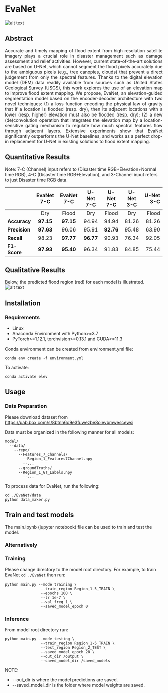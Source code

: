 # EvaNet

![alt text](https://ik.imagekit.io/lur4324m4/architecture.png?ik-sdk-version=javascript-1.4.3&updatedAt=1668633357848?raw=true)

## Abstract
<p align="justify">
Accurate and timely mapping of flood extent from high resolution satellite imagery plays a crucial role in disaster management such as damage assessment and relief activities. However, current state-of-the-art solutions are based on U-Net, which cannot segment the flood pixels accurately due to the ambiguous pixels (e.g., tree canopies, clouds) that prevent a direct judgement from only the spectral features. Thanks to the digital elevation model (DEM) data readily available from sources such as United States Geological Survey (USGS), this work explores the use of an elevation map to improve flood extent mapping. We propose, EvaNet, an elevation-guided segmentation model based on the encoder-decoder architecture with two novel techniques: (1) a loss function encoding the physical law of gravity that if a location is flooded (resp. dry), then its adjacent locations with a lower (resp. higher) elevation must also be flooded (resp. dry); (2) a new (de)convolution operation that integrates the elevation map by a location-sensitive gating mechanism to regulate how much spectral features flow through adjacent layers. Extensive experiments show that EvaNet significantly outperforms the U-Net baselines, and works as a perfect drop-in replacement for U-Net in existing solutions to flood extent mapping.
</p>

## Quantitative Results
Note: 7-C (Channel) input refers to (Disaster time RGB+Elevation+Normal time RGB), 4-C (Disaster time RGB+Elevation), and 3-Channel input refers to just Disaster time RGB data.

|               |EvaNet 7-C |EvaNet 7-C  | U-Net 7-C | U-Net 7-C | U-Net 3-C| U-Net 3-C|
|     :---      | :---:     |     :---:  | :---:     |   :---:   | :---:   |     ---:  |
|               |  Dry      |     Flood  |  Dry      |  Flood    |  Dry    |   Flood  |
| **Accuracy**  | **97.15** | **97.15** | 94.94     |   94.94   | 81.26   |  81.26   |
| **Precision** | **97.63** |   96.06   | 95.91     | **92.76** | 95.48   |  63.90   |
| **Recall**    | 98.23    | **97.77**  | **96.77** |   90.93   | 76.34   |  92.05   |
| **F1-Score**  | **97.93** | **95.40** | 96.34     |   91.83   | 84.85   |  75.44   |

## Qualitative Results
Below, the predicted flood region (red) for each model is illustrated. 
![alt text](https://ik.imagekit.io/lur4324m4/Results_2.png?ik-sdk-version=javascript-1.4.3&updatedAt=1678232893516?raw=true)

## Installation
### Requirements
* Linux
* Anaconda Environment with Python>=3.7
* PyTorch>=1.12.1, torchvision>=0.13.1 and CUDA>=11.3

Conda environment can be created from environment.yml file: 
```
conda env create -f environment.yml
```
To activate: 
```
conda activate elev
```

## Usage
### Data Preparation
Please download dataset from https://uab.box.com/s/8btnh6o9e3fuwezbe8oievbmwescewsj

Data must be organized in the following manner for all models:
```
model/
  --data/
    --repo/
      --Features_7_Channels/
        --Region_1_Features7Channel.npy
        --...
      --groundTruths/
      --Region_1_GT_Labels.npy
        --...
```

To process data for EvaNet, run the following:
```
cd ./EvaNet/data
python data_maker.py
```

## Train and test models
The main.ipynb (jupyter notebook) file can be used to train and test the model.


### Alternatively
### Training
Please change directory to the model root directory. For example, to train EvaNet `cd ./EvaNet` then run:
```
python main.py --mode training \
                --train_region Region_1-5_TRAIN \
                --epochs 100 \
                --lr 1e-7 \
                --val_freq 1 \
                --saved_model_epoch 0
```


### Inference
From model root directory run: 
```
python main.py --mode testing \
                --train_region Region_1-5_TRAIN \
                --test_region Region_2_TEST \
                --saved_model_epoch 28 \
                --out_dir /output \
                --saved_model_dir /saved_models 
```
NOTE:
- --out_dir is where the model predictions are saved.
- --saved_model_dir is the folder where model weights are saved.
